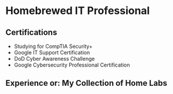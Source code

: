# Homebrewed IT Professional 

## Certifications
- Studying for CompTIA Security+
- Google IT Support Certification
- DoD Cyber Awareness Challenge
- Google Cybersecurity Professional Certification

## Experience or: My Collection of Home Labs 
